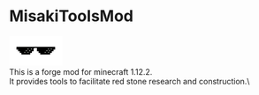 # MisakiToolsMod
![avatar](/src/main/resources/assets/misakitools/textures/logo.png)\
This is a forge mod for minecraft 1.12.2.\
It provides tools to facilitate red stone research and construction.\
